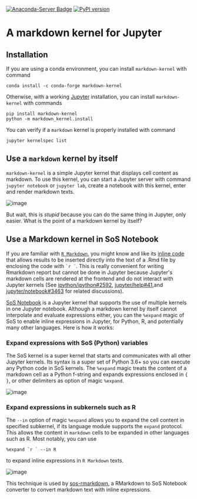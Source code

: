 [![Anaconda-Server Badge](https://anaconda.org/conda-forge/markdown-kernel/badges/version.svg)](https://anaconda.org/conda-forge/markdown-kernel)
[![PyPI version](https://badge.fury.io/py/markdown-kernel.svg)](https://badge.fury.io/py/markdown-kernel)

# A markdown kernel for Jupyter

## Installation

If you are using a conda environment, you can install `markdown-kernel` with command

```
conda install -c conda-forge markdown-kernel
```

Otherwise, with a working [Jupyter](http://jupyter.org/) installation, you can install `markdown-kernel` with commands

```
pip install markdown-kernel
python -m markdown_kernel.install
```

You can verify if a `markdown` kernel is properly installed with command

```
jupyter kernelspec list
```

## Use a `markdown` kernel by itself

`markdown-kernel` is a simple Jupyter kernel that displays
cell content as markdown. To use this kernel, you can start a Jupyter 
server with command `jupyter notebook` or `jupyter lab`, create a notebook
with this kernel, enter and render markdown texts.

![image](https://user-images.githubusercontent.com/9889312/68800753-4d128180-0620-11ea-8d99-5b755963d537.png)

But wait, this is *stupid* because you can do the same thing in
Jupyter, only easier. What is the point of a markdown kernel by itself?

## Use a Markdown kernel in SoS Notebook

If you are familiar with [`R Markdown`](https://github.com/rstudio/rmarkdown), you might know and like its [inline code](https://rmarkdown.rstudio.com/lesson-4.html) that allows results to be inserted directly into the text of a .Rmd file by enclosing the code with `` `r ` ``. This is really convenient for
writing Rmarkdown report but cannot be done in Jupyter because Jupyter's markdown cells are rendered at the frontend and do not interact with Jupyter kernels  (See [ipython/ipython#2592](https://github.com/ipython/ipython/issues/2592), [jupyter/help#41](https://github.com/jupyter/help/issues/41),and [jupyter/notebook#3463](https://github.com/jupyter/notebook/issues/3463) for related discussions).

[SoS Notebook](https://vatlab.github.io/sos-docs/) is a Jupyter kernel that supports the
use of multiple kernels in one Jupyter notebook. Although a markdown kernel by itself cannot
interpolate and evaluate expressions either, you can the `%expand` magic of SoS to enable
inline expressions in Jupyter, for Python, R, and potentially many other languages. Here
is how it works:

### Expand expressions with SoS (Python) variables

The SoS kernel is a super kernel that starts and communicates with all other Jupyter
kernels. Its syntax is a super set of Python 3.6+ so you can execute any Python code
in SoS kernels. The `%expand` magic treats the content of a markdown cell as a Python
f-string and expands expressions enclosed in `{ }`, or other delimiters as option of
magic `%expand`.

![image](https://user-images.githubusercontent.com/9889312/68431746-878ba280-0178-11ea-8c47-79f5db775299.png)

### Expand expressions in subkernels such as R

The `--in` option of magic `%expand` allows you to expand the cell content in
specified subkernel, if its language module supports the `expand` protocol. This
allows the content in `markdown` cells to be expanded in other languages such as R.
Most notably, you can use

```
%expand `r ` --in R
```
to expand inline expressions in `R Markdown` texts.

![image](https://user-images.githubusercontent.com/9889312/68431685-6fb41e80-0178-11ea-8ccb-56135d6a1c37.png)

This technique is used by [sos-rmarkdown](https://github.com/vatlab/sos-rmarkdown), a RMarkdown to SoS Notebook converter to convert markdown text with inline expressions.
